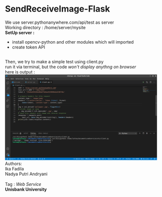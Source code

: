 # SendReceiveImage-Flask

We use server.pythonanywhere.com/api/test as server
<br>
Working directory : /home/server/mysite <br>
<strong>SetUp server :</strong>
- install opencv-python and other modules which will imported
- create token API
<br>
Then, we try to make a simple test using client.py  <br>
run it via terminal, but the code <em>won't display anythng on browser</em> <br>
here is output :  <br>

<img src="test.png"/>
<br>
Authors:  <br>
Ika Fadila  <br>
Nadya Putri Andryani  <br>
<br>
Tag : <em>Web Service</em>  <br>
<strong>Unisbank University</strong>
